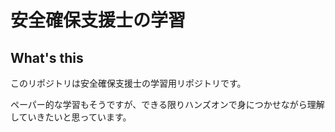 # 安全確保支援士の学習

## What's this

このリポジトリは安全確保支援士の学習用リポジトリです。

ペーパー的な学習もそうですが、できる限りハンズオンで身につかせながら理解していきたいと思っています。

